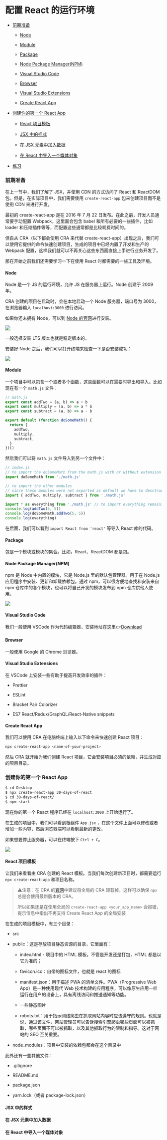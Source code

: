 # 配置 React 的运行环境

- [前期准备](#前期准备)
  
  - [Node](#node)
  
  - [Module](#module)
  
  - [Package](#package)
  
  - [Node Package Manager(NPM)](#node-package-managernpm)
  
  - [Visual Studio Code](#visual-studio-code)
  
  - [Browser](#browser)
  
  - [Visual Studio Extensions](#visual-studio-extensions)
  
  - [Create React App](#create-react-app)

- [创建你的第一个 React App](#创建你的第一个-react-app)
  
  - [React 项目模板](#react-项目模板)
  
  - [JSX 中的样式](#jsx-中的样式)
  
  - [在 JSX 元素中加入数据](#在-jsx-元素中加入数据)
  
  - [在 React 中导入一个媒体对象](#在-react-中导入一个媒体对象)

- [练习](#练习)

### 前期准备

在上一节中，我们了解了 JSX，并使用 CDN 的方式访问了 React 和 ReactDOM 包。但是，在实际项目中，我们需要使用 `create-react-app` 包来创建项目而不是使用 CDN 来进行开发。

最初的 create-react-app 是在 2016 年 7 月 22 日发布。在此之前，开发人员通常要手动配置 Webpack，这里面会包含 babel 和所有必要的一些插件，比如 loader 和压缩插件等等，而配置这些通常都是比较耗费时间的。

但自从 CRA（以下都会使用 CRA 来代替 create-react-app）出现之后，我们可以使用它提供的命令快速创建项目，生成的项目中已经内置了开发和生产的 Webpack 配置，这样我们就可以不再关心这些东西而直接上手进行业务开发了。

那在开始之前我们还需要学习一下在使用 React 时都需要的一些工具及环境。

#### Node

Node 是一个 JS 的运行环境，允许 JS 在服务器上运行。Node 创建于 2009 年。

CRA 创建的项目在启动时，会在本地启动一个 Node 服务器，端口号为 3000，在浏览器输入 `localhost:3000` 进行访问。

如果你还未拥有 Node，可以到 [Node 的官网](https://nodejs.org/en/)进行安装。

![](../imgs/day3_node.png)

一般选择安装 LTS 版本也就是稳定版本的。

安装好 Node 之后，我们可以打开终端来检查一下是否安装成功：

![](../imgs/day3_node_version.png)

#### Module

一个项目中可以包含一个或者多个函数，这些函数可以在需要时导出和导入。比如现在有一个 `math.js` 文件：

```js
// math.js
export const addTwo = (a, b) => a + b
export const multiply = (a, b) => a * b
export const subtract = (a, b) => a - b

export default (function doSomeMath() {
  return {
    addTwo,
    multiply,
    subtract,
  }
})()
```

然后我们可以将 `math.js` 文件导入到另一个文件中：

```js
// index.js
// to import the doSomeMath from the math.js with or without extension
import doSomeMath from './math.js'

// to import the other modules
// since these modules were not exported as default we have to desctructure
import { addTwo, multiply, subtract } from './math.js'

import * as everything from './math.js' // to import everything remaining
console.log(addTwo(5, 5))
console.log(doSomeMath.addTwo(5, 5))
console.log(everything)
```

在后面，我们可以看到 `import React from 'react'` 等导入 React 库的代码。

#### Package

包是一个模块或模块的集合。比如，React、ReactDOM 都是包。

#### Node Package Manager(NPM)

npm 是 Node 中内置的模块，它是 Node.js 里的默认包管理器。用于在 Node.js 应用程序中安装、更新和卸载依赖包。通过 npm，可以很方便地查找和安装来自 npm 仓库中的各个模块，也可以将自己开发的模块发布到 npm 仓库供他人使用。

![](../imgs/day3_npm_registry.png)

#### Visual Studio Code

我们一般使用 VSCode 作为代码编辑器，安装地址在这里👉[Download](https://code.visualstudio.com/)

#### Browser

一般使用 Google 的 Chrome 浏览器。

#### Visual Studio Extensions

在 VSCode 上安装一些有助于提高开发效率的插件：

- Prettier

- ESLint

- Bracket Pair Colorizer

- ES7 React/Redux/GraphQL/React-Native snippets

#### Create React App

我们可以使用 CRA 在电脑终端上输入以下命令来快速创建 React 项目：

```bash
npx create-react-app <name-of-your-project>
```

然后 CRA 就开始为我们创建 React 项目，它会安装项目必须的依赖，并生成对应的项目目录。

### 创建你的第一个 React App

```bash
$ cd Desktop
$ npx create-react-app 30-days-of-react
$ cd 30-days-of-react/
$ npm start
```

现在你的第一个 React 程序已经在 `localhost:3000` 上开始运行了。

在生成的项目中，我们可以看到根组件 `App.jsx` ，在这个文件上面可以修改或者增加一些内容，然后浏览器端可以看到最新的更改。

如果想要停止服务器，可以在终端按下 `Ctrl + C`。

![](../imgs/day3_react_app_starting.png)

#### React 项目模板

让我们来看看由 CRA 创建的 React 模板。当我们每次创建新项目时，都需要运行 `npx create-react-app` 和项目名称。

> ⚠️注意：在 CRA 的[官网](https://create-react-app.xiniushu.com/getting-started)中建议将全局的 CRA 卸载掉，这样可以确保 `npx` 总是会使用最新版本的 CRA。
> 
> 所以如果还是在使用全局的 `create-react-app <your_app_name>` 会报错，提示信息中指出不再支持 Create React App 的全局安装

在生成的项目模板中，有三个目录：

- src

- public：这是存放项目静态资源的目录，它里面有：
  
  - index.html - 项目中的 HTML 模板，不管是开发还是打包，HTML 都是以它为准的；
  
  - favicon.ico：自带的图标文件，也就是 react 的图标
  
  - manifest.json：用于描述 PWA 的清单文件。PWA（Progressive Web App）是一种使用现代 Web 技术构建的应用程序，可以像原生应用一样运行在用户的设备上，具有离线访问和推送通知等功能。
  
  - 一些静态图片
  
  - robots.txt：用于指示网络爬虫在抓取网站内容时应该遵守的规则。也就是说，通过该文件，网站管理员可以告诉搜索引擎爬虫哪些页面可以被抓取，哪些页面不可以被抓取，以及其他抓取行为的限制和指导。这对于网站的 SEO 至关重要。

- node_modules：项目中安装的依赖包都会在这个目录中

此外还有一些其他文件：

- .gitignore

- README.md

- package.json

- yarn.lock（或者 package-lock.json）

#### JSX 中的样式

#### 在 JSX 元素中加入数据

#### 在 React 中导入一个媒体对象
